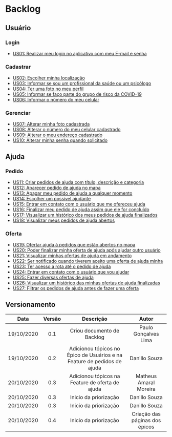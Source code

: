 # Backlog


## Usuário

### Login

- [US01: Realizar meu login no aplicativo com meu E-mail e senha](/pages/modeling/backlog/user/user.md)

### Cadastrar   

- [US02: Escolher minha localização](/pages/modeling/backlog/user/user.md)
- [US03: Informar se sou um profissional da saúde ou um psicólogo](/pages/modeling/backlog/user/user.md)
- [US04: Ter uma foto no meu perfil](/pages/modeling/backlog/user/user.md)
- [US05: Informar se faço parte do grupo de risco da COVID-19](/pages/modeling/backlog/user/user.md)
- [US06: Informar o número do meu celular](/pages/modeling/backlog/user/user.md)

### Gerenciar

- [US07: Alterar minha foto cadastrada](/pages/modeling/backlog/user/user.md)
- [US08: Alterar o número do meu celular cadastrado](/pages/modeling/backlog/user/user.md)
- [US09: Alterar o meu endereço cadastrado](/pages/modeling/backlog/user/user.md)
- [US10: Alterar minha senha quando solicitado](/pages/modeling/backlog/user/user.md)

## Ajuda

### Pedido

- [US11: Criar pedidos de ajuda com título, descrição e categoria](/pages/modeling/backlog/help/help.md)
- [US12: Aparecer pedido de ajuda no mapa](/pages/modeling/backlog/help/help.md)
- [US13: Apagar meu pedido de ajuda a qualquer momento](/pages/modeling/backlog/help/help.md)
- [US14: Escolher um possível ajudante](/pages/modeling/backlog/help/help.md)
- [US15: Entrar em contato com o usuário que me ofereceu ajuda](/pages/modeling/backlog/help/help.md)
- [US16: Finalizar meu pedido de ajuda assim que ele for concluído](/pages/modeling/backlog/help/help.md)
- [US17: Visualizar um histórico dos meus pedidos de ajuda finalizados](/pages/modeling/backlog/help/help.md)
- [US18: Visualizar meus pedidos de ajuda abertos](/pages/modeling/backlog/help/help.md)

### Oferta

- [US19: Ofertar ajuda à pedidos que estão abertos no mapa](/pages/modeling/backlog/help/help.md)
- [US20: Poder finalizar minha oferta de ajuda após ajudar outro usuário](/pages/modeling/backlog/help/help.md)
- [US21: Visualizar minhas ofertas de ajuda em andamento](/pages/modeling/backlog/help/help.md)
- [US22: Ser notificado quando tiverem aceito uma oferta de ajuda minha](/pages/modeling/backlog/help/help.md)
- [US23: Ter acesso a rota até o pedido de ajuda](/pages/modeling/backlog/help/help.md)
- [US24: Entrar em contato com o usuário que vou ajudar](/pages/modeling/backlog/help/help.md)
- [US25: Fazer diversas ofertas de ajuda](/pages/modeling/backlog/help/help.md)
- [US26: Visualizar um histórico das minhas ofertas de ajuda finalizadas](/pages/modeling/backlog/help/help.md)
- [US27: Filtrar os pedidos de ajuda antes de fazer uma oferta](/pages/modeling/backlog/help/help.md)


## Versionamento

|Data|Versão|Descrição|Autor|
|:-:|:-:|:-:|:-:|
|19/10/2020|0.1|Criou documento de Backlog|Paulo Gonçalves Lima|
|19/10/2020|0.2|Adicionou tópicos no Épico de Usuários e na Feature de pedidos de ajuda|Danillo Souza|
|20/10/2020|0.3|Adicionou tópicos na Feature de oferta de ajuda|Matheus Amaral Moreira|
|20/10/2020|0.3|Inicio da priorização|Danillo Souza|
|20/10/2020|0.3|Inicio da priorização|Danillo Souza|
|20/10/2020|0.4|Inicio da priorização|Criação das páginas dos épicos|

